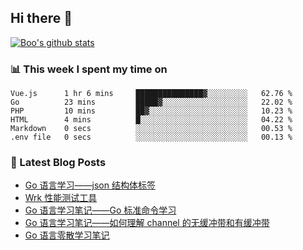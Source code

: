 ## Hi there 👋

[![Boo's github stats](https://github-readme-stats.vercel.app/api?username=0xAiKang)](https://github.com/anuraghazra/github-readme-stats)

<!-- [![Most Used Langs](https://github-readme-stats.vercel.app/api/top-langs/?username=0xAiKang)](https://github.com/anuraghazra/github-readme-stats) -->

### 📊 This week I spent my time on
<!--START_SECTION:waka-->

```text
Vue.js      1 hr 6 mins     ███████████████▓░░░░░░░░░   62.76 %
Go          23 mins         █████▓░░░░░░░░░░░░░░░░░░░   22.02 %
PHP         10 mins         ██▓░░░░░░░░░░░░░░░░░░░░░░   10.23 %
HTML        4 mins          █░░░░░░░░░░░░░░░░░░░░░░░░   04.22 %
Markdown    0 secs          ░░░░░░░░░░░░░░░░░░░░░░░░░   00.53 %
.env file   0 secs          ░░░░░░░░░░░░░░░░░░░░░░░░░   00.13 %
```

<!--END_SECTION:waka-->

### 📕 Latest Blog Posts
<!-- BLOG-POST-LIST:START -->
- [Go 语言学习——json 结构体标签](https://www.0x2beace.com/go-language-study-notes-json-structure-tag/)
- [Wrk 性能测试工具](https://www.0x2beace.com/wrk-performance-testing-tool/)
- [Go 语言学习笔记——Go 标准命令学习](https://www.0x2beace.com/go-language-study-notes-standard-command-learning/)
- [Go 语言学习笔记——如何理解 channel 的无缓冲带和有缓冲带](https://www.0x2beace.com/go-language-study-notes-how-to-understand-the-channel-without-buffer-and-with-buffer/)
- [Go 语言零散学习笔记](https://www.0x2beace.com/go-language-study-notes/)
<!-- BLOG-POST-LIST:END -->


